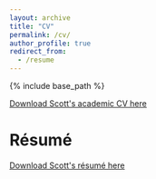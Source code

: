 ```yaml
---
layout: archive
title: "CV"
permalink: /cv/
author_profile: true
redirect_from:
  - /resume
---
```


{% include base_path %}

[Download Scott's academic CV here](http://scottsomerville.github.io/files/scott_somerville_cv.pdf)

# 

# Résumé

[Download Scott's résumé here](http://scottsomerville.github.io/files/scott_somerville_resume.pdf)

